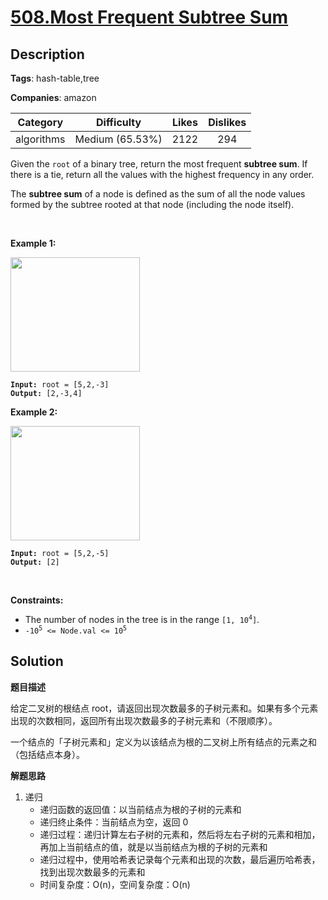 # [508.Most Frequent Subtree Sum](https://leetcode.com/problems/most-frequent-subtree-sum/description/)

## Description

**Tags**: hash-table,tree

**Companies**: amazon

|  Category  |   Difficulty    | Likes | Dislikes |
| :--------: | :-------------: | :---: | :------: |
| algorithms | Medium (65.53%) | 2122  |   294    |

<p>Given the <code>root</code> of a binary tree, return the most frequent <strong>subtree sum</strong>. If there is a tie, return all the values with the highest frequency in any order.</p>
<p>The <strong>subtree sum</strong> of a node is defined as the sum of all the node values formed by the subtree rooted at that node (including the node itself).</p>
<p>&nbsp;</p>
<p><strong class="example">Example 1:</strong></p>
<img alt="" src="https://assets.leetcode.com/uploads/2021/04/24/freq1-tree.jpg" style="width: 207px; height: 183px;" />
<pre><code><strong>Input:</strong> root = [5,2,-3]
<strong>Output:</strong> [2,-3,4]</code></pre>
<p><strong class="example">Example 2:</strong></p>
<img alt="" src="https://assets.leetcode.com/uploads/2021/04/24/freq2-tree.jpg" style="width: 207px; height: 183px;" />
<pre><code><strong>Input:</strong> root = [5,2,-5]
<strong>Output:</strong> [2]</code></pre>
<p>&nbsp;</p>
<p><strong>Constraints:</strong></p>
<ul>
  <li>The number of nodes in the tree is in the range <code>[1, 10<sup>4</sup>]</code>.</li>
  <li><code>-10<sup>5</sup> &lt;= Node.val &lt;= 10<sup>5</sup></code></li>
</ul>

## Solution

**题目描述**

给定二叉树的根结点 root，请返回出现次数最多的子树元素和。如果有多个元素出现的次数相同，返回所有出现次数最多的子树元素和（不限顺序）。

一个结点的「子树元素和」定义为以该结点为根的二叉树上所有结点的元素之和（包括结点本身）。

**解题思路**

1. 递归
   - 递归函数的返回值：以当前结点为根的子树的元素和
   - 递归终止条件：当前结点为空，返回 0
   - 递归过程：递归计算左右子树的元素和，然后将左右子树的元素和相加，再加上当前结点的值，就是以当前结点为根的子树的元素和
   - 递归过程中，使用哈希表记录每个元素和出现的次数，最后遍历哈希表，找到出现次数最多的元素和
   - 时间复杂度：O(n)，空间复杂度：O(n)
